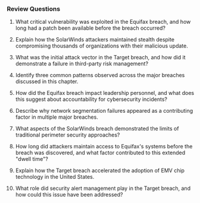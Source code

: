 
### Review Questions

1. What critical vulnerability was exploited in the Equifax breach, and how long had a patch been available before the breach occurred?

2. Explain how the SolarWinds attackers maintained stealth despite compromising thousands of organizations with their malicious update.

3. What was the initial attack vector in the Target breach, and how did it demonstrate a failure in third-party risk management?

4. Identify three common patterns observed across the major breaches discussed in this chapter.

5. How did the Equifax breach impact leadership personnel, and what does this suggest about accountability for cybersecurity incidents?

6. Describe why network segmentation failures appeared as a contributing factor in multiple major breaches.

7. What aspects of the SolarWinds breach demonstrated the limits of traditional perimeter security approaches?

8. How long did attackers maintain access to Equifax's systems before the breach was discovered, and what factor contributed to this extended "dwell time"?

9. Explain how the Target breach accelerated the adoption of EMV chip technology in the United States.

10. What role did security alert management play in the Target breach, and how could this issue have been addressed?
